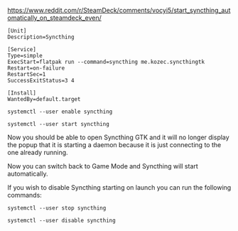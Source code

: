 https://www.reddit.com/r/SteamDeck/comments/vocyi5/start_syncthing_automatically_on_steamdeck_even/

```
[Unit]
Description=Syncthing

[Service]
Type=simple
ExecStart=flatpak run --command=syncthing me.kozec.syncthingtk
Restart=on-failure
RestartSec=1
SuccessExitStatus=3 4

[Install]
WantedBy=default.target
```

```
systemctl --user enable syncthing

systemctl --user start syncthing
```

Now you should be able to open Syncthing GTK and it will no longer display the popup that it is starting a daemon because it is just connecting to the one already running.

Now you can switch back to Game Mode and Syncthing will start automatically.

If you wish to disable Syncthing starting on launch you can run the following commands:

```
systemctl --user stop syncthing

systemctl --user disable syncthing
```
